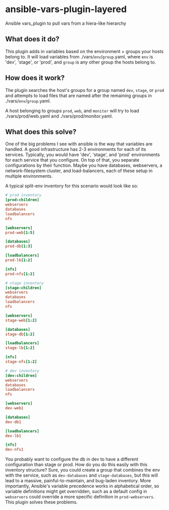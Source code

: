 # ansible-vars-plugin-layered
Ansible vars_plugin to pull vars from a hiera-like hierarchy

## What does it do?

This plugin adds in variables based on the environment + groups your hosts belong to. It will load variables from ./vars/`env`/`group`.yaml, where `env` is 'dev', 'stage', or 'prod', and `group` is any other group the hosts belong to.
  
## How does it work?

The plugin searches the host's groups for a group named `dev`, `stage`, or `prod` and attempts to load files that are named after the remaining groups in ./vars/`env`/`group`.yaml.
  
A host belonging to groups `prod`, `web`, and `monitor` will try to load ./vars/prod/web.yaml and ./vars/prod/monitor.yaml.

## What does this solve?

One of the big problems I see with ansible is the way that variables are handled. A good infrastructure has 2-3 environments for each of its services. Typically, you would have 'dev', 'stage', and 'prod' environments for each service that you configure. On top of that, you separate configurations by their function. Maybe you have databases, webservers, a network-filesystem cluster, and load-balancers, each of these setup in multiple environments. 

A typical split-env inventory for this scenario would look like so:

```ini
# prod inventory
[prod:children]
webservers
databases
loadbalancers
nfs

[webservers]
prod-web[1:5]

[databases]
prod-db[1:3]

[loadbalancers]
prod-lb[1:2]

[nfs]
prod-nfs[1:2]

# stage inventory
[stage:children]
webservers
databases
loadbalancers
nfs

[webservers]
stage-web[1:2]

[databases]
stage-db[1:2]

[loadbalancers]
stage-lb[1:2]

[nfs]
stage-nfs[1:2]

# dev inventory
[dev:children]
webservers
databases
loadbalancers
nfs

[webservers]
dev-web1

[databases]
dev-db1

[loadbalancers]
dev-lb1

[nfs]
dev-nfs1
```

You probably want to configure the db in dev to have a different configuration than stage or prod. How do you do this easily with this inventory structure? Sure, you could create a group that combines the env with the service, such as `dev-databases` and `stage-databases`, but this will lead to a massive, painful-to-maintain, and bug-laden inventory. More importantly, Ansible's variable precedence works in alphabetical order, so variable definitions might get overridden, such as a default config in `webservers` could override a more specific definition in `prod-webservers`. This plugin solves these problems.
